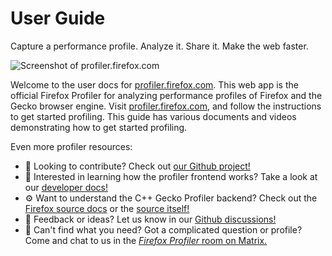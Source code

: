 # User Guide

Capture a performance profile. Analyze it. Share it. Make the web faster.

![Screenshot of profiler.firefox.com](./images/screenshot-2022-04-25.png)

Welcome to the user docs for [profiler.firefox.com](https://profiler.firefox.com). This web app is the official Firefox Profiler for analyzing performance profiles of Firefox and the Gecko browser engine. Visit [profiler.firefox.com](https://profiler.firefox.com), and follow the instructions to get started profiling. This guide has various documents and videos demonstrating how to get started profiling. 

Even more profiler resources:
- 💪 Looking to contribute? Check out [our Github project!](https://github.com/firefox-devtools/profiler)
- 🔎 Interested in learning how the profiler frontend works? Take a look at our [developer docs!](https://github.com/firefox-devtools/profiler/tree/main/docs-developer)
- ⚙️ Want to understand the C++ Gecko Profiler backend? Check out the [Firefox source docs](https://firefox-source-docs.mozilla.org/tools/profiler/index.html) or the [source itself!](https://searchfox.org/mozilla-central/source/tools/profiler)
- 💬 Feedback or ideas? Let us know in our [Github discussions!](https://github.com/firefox-devtools/profiler/discussions)
- 👋 Can't find what you need? Got a complicated question or profile? Come and chat to us in the [*Firefox Profiler* room on Matrix.](https://chat.mozilla.org/#/room/#profiler:mozilla.org)
